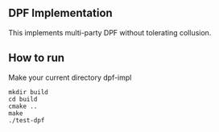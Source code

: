 ## DPF Implementation
This implements multi-party DPF without tolerating collusion.
## How to run
Make your current directory dpf-impl
```
mkdir build
cd build
cmake ..
make
./test-dpf
```